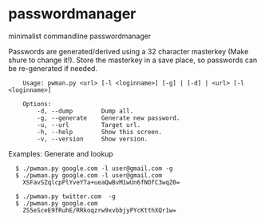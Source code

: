 # passwordmanager
minimalist commandline passwordmanager

Passwords are generated/derived using a 32 character masterkey (Make shure to change it!). 
Store the masterkey in a save place, so passwords can be re-generated if needed.



        Usage: pwman.py <url> [-l <loginname>] [-g] | [-d] | <url> [-l <loginname>]

        Options:
            -d, --dump        Dump all.
            -g, --generate    Generate new password.
            -u, --url         Target url.
            -h, --help        Show this screen.
            -v, --version     Show version.


Examples: 
Generate and lookup
    
      $ ./pwman.py google.com -l user@gmail.com -g     
      $ ./pwman.py google.com -l user@gmail.com 
        XSFavSZqlcpPlYveYTa+ueaQwBvM1wUn6fNOfC3wqZ0=
    
      $ ./pwman.py twitter.com  -g     
      $ ./pwman.py google.com  
        ZS5eSceE9fRuhE/RRkoqzrw9xvbbjyPYcKtthXQr1w=
    
      
